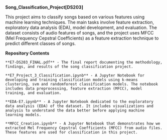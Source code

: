 **Song_Classification_Project[DS203]**
 
This project aims to classify songs based on various features using machine learning techniques. The main tasks involve feature extraction, exploratory data analysis (EDA), model development, and evaluation. The dataset consists of audio features of songs, and the project uses MFCC (Mel Frequency Cepstral Coefficients) as a feature extraction technique to predict different classes of songs.

**Repository Contents**

	**E7-DS203_FINAL.pdf** - The final report documenting the methodology, findings, and results of the song classification project.

	**E7_Project_3_Classification.ipynb** - A Jupyter Notebook for developing and training classification models using k-means clustering, svm and randomforest classification models. The notebook includes data preprocessing, feature extraction (MFCC), model training, and evaluation.

	**EDA-E7.ipynb** - A Jupyter Notebook dedicated to the exploratory data analysis (EDA) of the dataset. It includes visualizations and analysis to understand the data better before applying machine learning models.

	**MFCC_Creation.ipynb** - A Jupyter Notebook that demonstrates how we extracted Mel Frequency Cepstral Coefficients (MFCC) from audio files. These features are used for classification in this project.

